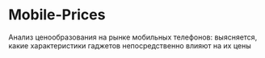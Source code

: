 # Mobile-Prices
Анализ ценообразования на рынке мобильных телефонов: выясняется, какие характеристики гаджетов непосредственно влияют на их цены
